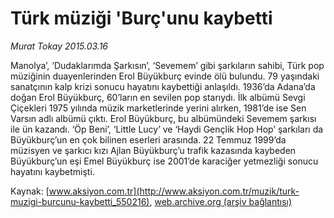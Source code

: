 # Türk müziği 'Burç'unu kaybetti

*Murat Tokay 2015.03.16*

<div class="pNewsDetailMainContent" itemprop="articleBody">
 <p>
  Manolya’, ‘Dudaklarımda Şarkısın’, ‘Sevemem’ gibi şarkıların sahibi, Türk pop müziğinin duayenlerinden Erol Büyükburç evinde ölü bulundu. 79 yaşındaki sanatçının kalp krizi sonucu hayatını kaybettiği anlaşıldı. 1936’da Adana’da doğan Erol Büyükburç, 60’ların en sevilen pop starıydı. İlk albümü Sevgi Çiçekleri 1975 yılında müzik marketlerinde yerini alırken, 1981’de ise Sen Varsın adlı albümü çıktı. Erol Büyükburç, bu albümündeki Sevemem şarkısı ile ün kazandı. ‘Öp Beni’, ‘Little Lucy’ ve ‘Haydi Gençlik Hop Hop’ şarkıları da Büyükburç’un en çok bilinen eserleri arasında. 22 Temmuz 1999’da müzisyen ve şarkıcı kızı Ajlan Büyükburç’u trafik kazasında kaybeden Büyükburç’un eşi Emel Büyükburç ise 2001’de karaciğer yetmezliği sonucu hayatını kaybetmişti.
 </p>
</div>


Kaynak: [www.aksiyon.com.tr](http://www.aksiyon.com.tr/muzik/turk-muzigi-burcunu-kaybetti_550216), [web.archive.org (arşiv bağlantısı)](http://web.archive.org/web/20150719014611/http://www.aksiyon.com.tr/muzik/turk-muzigi-burcunu-kaybetti_550216)
